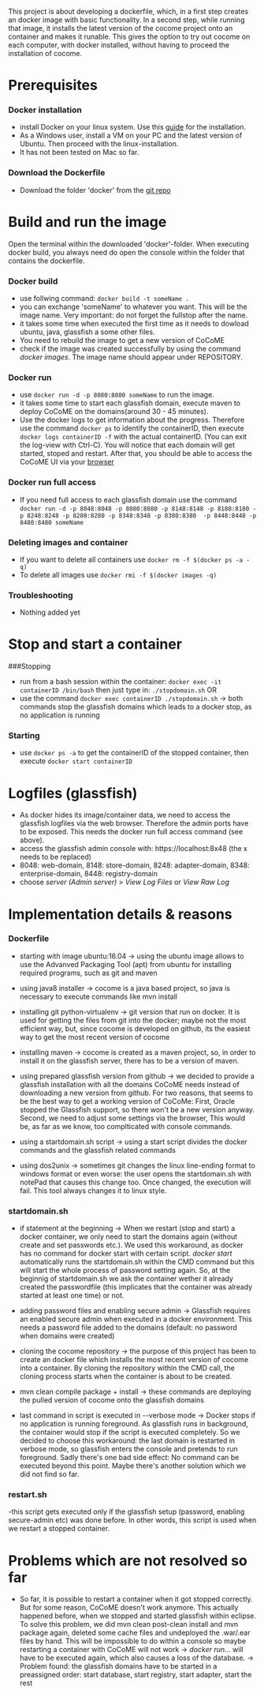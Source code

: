 This project is about developing a dockerfile, which, in a first step creates an docker image with basic functionality. In a second step, while running that image, it installs the latest version of the cocome project onto an container and makes it runable. This gives the option to try out cocome on each computer, with docker installed, without having to proceed the installation of cocome.


# Prerequisites
### Docker installation
- install Docker on your linux system. Use this [guide](https://docs.docker.com/engine/installation/linux/ubuntulinux/) for the installation.
- As a Windows user, install a VM on your PC and the latest version of Ubuntu. Then proceed with the linux-installation.
- It has not been tested on Mac so far.

### Download the Dockerfile
- Download the folder 'docker' from the [git repo](https://github.com/cocome-community-case-study/cocome-cloud-jee-docker.git)

# Build and run the image
Open the terminal within the downloaded 'docker'-folder. When executing docker build, you always need do open the console within the folder that contains the dockerfile.
### Docker build
- use follwing command:  ```docker build -t someName .```
- you can exchange 'someName' to whatever you want. This will be the image name. Very important: do not forget the fullstop after the name.
- it takes some time when executed the first time as it needs to dowload ubuntu, java, glassfish a some other files.
- You need to rebuild the image to get a new version of CoCoME
- check if the image was created successfully by using the command *docker images*. The image name should appear under REPOSITORY.

### Docker run
- use ```docker run -d -p 8080:8080 someName``` to run the image.
- it takes some time to start each glassfish domain, execute maven to deploy CoCoME on the domains(around 30 - 45 minutes).
- Use the docker logs to get information about the progress. Therefore use the command ```docker ps``` to identify the containerID, then execute ```docker logs containerID -f``` with the actual containerID. (You can exit the log-view with Ctrl-C). You will notice that each domain will get started, stoped and restart. After that, you should be able to access the CoCoME UI via your [browser](http://localhost:8080/cloud-web-frontend/)

### Docker run full access
- If you need full access to each glassfish domain use the command ```docker run -d -p 8048:8048 -p 8080:8080 -p 8148:8148 -p 8180:8180 -p 8248:8248 -p 8280:8280 -p 8348:8348 -p 8380:8380  -p 8448:8448 -p 8480:8480 someName```

### Deleting images and container
- If you want to delete all containers use ```docker rm -f $(docker ps -a -q)```
- To delete all images use ```docker rmi -f $(docker images -q)```

### Troubleshooting
 - Nothing added yet

# Stop and start a container
###Stopping
- run from a bash session within the container: ```docker exec -it containerID /bin/bash``` then just type in: ```./stopdomain.sh``` OR
- use the command ```docker exec containerID ./stopdomain.sh``` 
  -> both commands stop the glassfish domains which leads to a docker stop, as no application is running
### Starting
- use ```docker ps -a``` to get the containerID of the stopped container, then execute ```docker start containerID```

# Logfiles (glassfish)
- As docker hides its image/container data, we need to access the glassfish logfiles via the web browser. Therefore the admin ports have to be exposed. This needs the docker run full access command (see above).
- access the glassfish admin console with: https://localhost:8x48 (the x needs to be replaced)
- 8048: web-domain, 8148: store-domain, 8248: adapter-domain, 8348: enterprise-domain, 8448: registry-domain
- choose *server (Admin server)* > *View Log Files* or *View Raw Log*


# Implementation details & reasons

### Dockerfile

- starting with image ubuntu:16.04
	-> using the ubuntu image allows to use the Advanved Packaging Tool (apt) from ubuntu for installing required programs, such as git and maven

- using java8 installer
	-> cocome is a java based project, so java is necessary to execute commands like mvn install

- installing git python-virtualenv
	-> git version that run on docker. It is used for getting the files from git into the docker; maybe not the most efficient way, but, since cocome is developed on github, its the easiest way to get the most recent version of cocome

- installing maven 
	-> cocome is created as a maven project, so, in order to install it on the glassfish server, there has to be a version of maven. 

- using prepared glassfish version from github 
	-> we decided to provide a glassfish installation with all the domains CoCoME needs instead of downloading a new version from github. For two reasons, that seems to be the best way to get a working version of CoCoMe: First, Oracle stopped the Glassfish support, so there won't be a new version anyway. Second, we need to adjust some settings via the browser, This would be, as far as we know, too complticated with console commands.

- using a startdomain.sh script
    -> using a start script divides the docker commands and the glassfish related commands

- using dos2unix
    -> sometimes git changes the linux line-ending format to windows format or even worse: the user opens the startdomain.sh with notePad that causes this change too. Once changed, the execution will fail. This tool always changes it to linux style.

### startdomain.sh
- if statement at the beginning
 -> When we  restart (stop and start) a docker container, we only need to start the domains again (without create and set passwords etc.). We used this workaround, as docker has no command for docker start with certain script. *docker start* automatically runs the startdomain.sh within the CMD command but this will start the whole process of password setting again. So, at the beginnig of startdomain.sh we ask the container wether it already created the passwordfile (this implicates that the container was already started at least one time) or not.

- adding password files and enabling secure admin
    -> Glassfish requires an enabled secure admin when executed in a docker environment. This needs a password file added to the domains (default: no password when domains were created)

- cloning the cocome repository 
 -> the purpose of this project has been to create an docker file which installs the most recent version of cocome into a container. By cloning the repository within the CMD call, the cloning process starts when the container is about to be created.
 - mvn clean compile package + install
 -> these commands are deploying the pulled version of cocome onto the glassfish domains  
- last command in script is executed in --verbose mode
    -> Docker stops if no application is running foreground. As glassfish runs in background, the container would stop if the script is executed completely. So we decided to choose this workaround: the last domain is restarted in verbose mode, so glassfish enters the console and pretends to run foreground. Sadly there's one bad side effect: No command can be executed beyond this point. Maybe there's another solution which we did not find so far.
    
### restart.sh
-this script gets executed only if the glassfish setup (password, enabling secure-admin etc) was done before. In other words, this script is used when we restart a stopped container. 
    
# Problems which are not resolved so far

- So far, it is possible to restart a container when it got stopped correctly. But for some reason, CoCoME doesn't work anymore. This actually happened before, when we stopped and started glassfish within eclipse. To solve this problem, we did mvn clean post-clean install and mvn package again, deleted some cache files and undeployed the .war/.ear files by hand. This will be impossible to do within a console so maybe restarting a container with CoCoME will not work -> *docker run...* will have to be executed again, which also causes a loss of the database.
-> Problem found: the glassfish domains have to be started in a preassigned order:  start database, start registry, start adapter, start the rest
	
	

